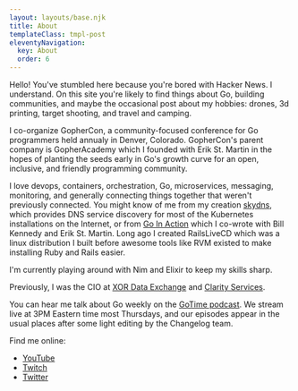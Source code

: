 ```yaml
---
layout: layouts/base.njk
title: About
templateClass: tmpl-post
eleventyNavigation:
  key: About
  order: 6
---
```


Hello! You've stumbled here because you're bored with Hacker News.  I understand.  On this site you're likely to find things about Go, building communities, and maybe the occasional post about my hobbies: drones, 3d printing, target shooting, and travel and camping.
<!--more-->
I co-organize GopherCon, a community-focused conference for Go programmers held annualy in Denver, Colorado.  GopherCon's parent company is GopherAcademy which I founded with Erik St. Martin in the hopes of planting the seeds early in Go's growth curve for an open, inclusive, and friendly programming community.  

I love devops, containers, orchestration, Go, microservices, messaging, monitoring, and generally connecting things together that weren't previously connected.  You might know of me from my creation [skydns](https://github.com/skynetservices/skydns), which provides DNS service discovery for most of the Kubernetes installations on the Internet, or from [Go In Action](https://www.manning.com/books/go-in-action) which I co-wrote with Bill Kennedy and Erik St. Martin. Long ago I created RailsLiveCD which was a linux distribution I built before awesome tools like RVM existed to make installing Ruby and Rails easier.

I'm currently playing around with Nim and Elixir to keep my skills sharp.

Previously, I was the CIO at [XOR Data Exchange](https://xor.exchange) and [Clarity Services](https://www.clarityservices.com).

You can hear me talk about Go weekly on the [GoTime podcast](http://gotime.fm).  We stream live at 3PM Eastern time most Thursdays, and our episodes appear in the usual places after some light editing by the Changelog team.

Find me online:

* [YouTube](https://youtube.com/bketelsen)
* [Twitch](https://twitch.tv/bketelsen)
* [Twitter](https://twitter.com/bketelsen)


